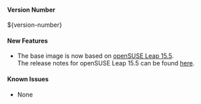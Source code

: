 #### Version Number
${version-number}

#### New Features
- The base image is now based on [openSUSE Leap 15.5](https://en.opensuse.org/Portal:15.5).  
The release notes for openSUSE Leap 15.5 can be found [here](https://doc.opensuse.org/release-notes/x86_64/openSUSE/Leap/15.5/).

#### Known Issues
- None
